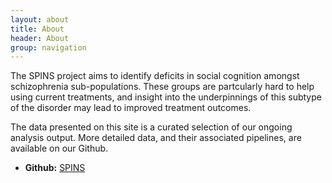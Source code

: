 ```yaml
---
layout: about
title: About 
header: About
group: navigation
---
```

The SPINS project aims to identify deficits in social cognition amongst schizophrenia sub-populations. These groups are partcularly hard to help using current treatments, and insight into the underpinnings of this subtype of the disorder may lead to improved treatment outcomes.

The data presented on this site is a curated selection of our ongoing analysis output. More detailed data, and their associated pipelines, are available on our Github. 

+ **Github:** [SPINS](https://github.com/TIGRLab/spins)

